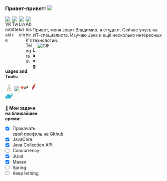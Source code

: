 ### Привет-привет! <img src="https://media.giphy.com/media/hvRJCLFzcasrR4ia7z/giphy.gif" width="25px">
<a href="https://vk.com/manwithoutagun">
  <img align="left" alt="VKontakte" width="22px" src="https://cdn-icons-png.flaticon.com/128/3670/3670254.png" />
</a>
<a href="https://twitter.com/your_profile">
  <img align="left" alt="Twitter" width="22px" src="https://cdn-icons-png.flaticon.com/128/4494/4494477.png" />
</a>
<a href="https://www.linkedin.com/in/%D0%B2%D0%BB%D0%B0%D0%B4%D0%B8%D0%BC%D0%B8%D1%80-%D0%BA%D1%83%D0%B4%D1%80%D1%8F%D0%B2%D1%86%D0%B5%D0%B2-245277233/">
  <img align="left" alt="LinkdeIn" width="22px" src="https://cdn-icons-png.flaticon.com/128/145/145807.png" />
</a>
<a href="https://t.me/KJVladimir">
  <img align="left" alt="Abhishek's Telegram" width="22px" src="https://cdn-icons-png.flaticon.com/128/5968/5968804.png" />
</a>

<br />
<br />
Привет, меня зовут Владимир, я студент. Сейчас учусь на ИТ-специалиста. Изучаю Java и ещё несколько интересных технологий.

<br />

<img align="right" alt="GIF" src="https://1000logos.net/wp-content/uploads/2020/09/Java-Logo-1996-500x314.png?raw=true" width="400" height="280" />
  
**Languages and Tools:**  

<code><img height="25" src="https://raw.githubusercontent.com/github/explore/80688e429a7d4ef2fca1e82350fe8e3517d3494d/topics/java/java.png"></code>
<code><img height="25" src="https://encrypted-tbn0.gstatic.com/images?q=tbn:ANd9GcR3QjUcMqm56-ko4m3-3Dbd8nY7zrKIXaoTiqW1Hfw&s"></code>
<code><img height="25" src="https://raw.githubusercontent.com/github/explore/80688e429a7d4ef2fca1e82350fe8e3517d3494d/topics/git/git.png"></code>
<code><img height="25" src="https://raw.githubusercontent.com/github/explore/80688e429a7d4ef2fca1e82350fe8e3517d3494d/topics/maven/maven.png"></code>
<code><img height="25" src="https://raw.githubusercontent.com/github/explore/80688e429a7d4ef2fca1e82350fe8e3517d3494d/topics/gradle/gradle.png"></code>


🚧 **Мои задачи на ближайшее время:**
<!-- TODO-IST:START -->
* [x] Прокачать свой профиль на Github
* [x] JavaCore
* [x] Java Collection API
* [ ] Concurrency
* [x] JUnit
* [X] Maven
* [ ] Spring
* [ ] Keep lerning
<!-- TODO-IST:END -->

<!--
**ztmwtm/ztmwtm** is a ✨ _special_ ✨ repository because its `README.md` (this file) appears on your GitHub profile.

Here are some ideas to get you started:

- 🔭 I’m currently working on ...
- 🌱 I’m currently learning ...
- 👯 I’m looking to collaborate on ...
- 🤔 I’m looking for help with ...
- 💬 Ask me about ...
- 📫 How to reach me: ...
- 😄 Pronouns: ...
- ⚡ Fun fact: ...
-->
